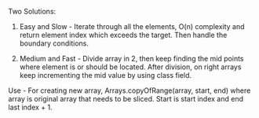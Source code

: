 Two Solutions:

1. Easy and Slow - Iterate through all the elements, O(n) complexity and return element index which exceeds the target.
Then handle the boundary conditions.

2. Medium and Fast - Divide array in 2, then keep finding the mid points where element is or should be located.
After division, on right arrays keep incrementing the mid value by using class field.

Use - For creating new array, Arrays.copyOfRange(array, start, end) where array is original array that needs to be sliced. 
Start is start index and end last index + 1.